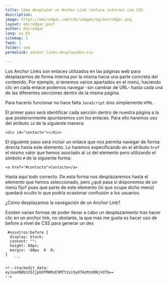 ```yaml
---
title: Cómo desplazar un Anchor Link (enlace interno) con CSS
description: 
image: https://emirodgar.com/cdn/images/og/emirodgar.png
layout: emirodgar_post
author: Emirodgar
lang: es_ES
sitemap: 1
feed: 1
folder: seo
permalink: anchor-links-desplazados-css

--- 
```


Los Anchor Links son enlaces utilizados en las páginas web para desplazarnos de forma interna por la misma hacia una parte concreta del contenido. Por ejemplo, si tenemos varios apartados en el menú, haciendo clic en cada enlace podemos navegar -sin cambiar de URL- hasta cada una de las diferentes secciones dentro de la misma página.

Para hacerlo funcionar no hace falta `JavaScript` sino simplemente `HTML`. 

El primer paso será identificar cada sección dentro de nuestra página a la que posteriormente apuntaremos con los enlaces. Para ello haremos uso del atributo `id` de la siguiente manera: 

    <div id="contacto"></div>

El siguiente paso será incluir un enlace que nos permita navegar de forma directa hasta este elemento. Lo haremos especificando en el atributo `href` el mismo valor que hemos asociado al `id` del elemento pero utilizando el símbolo `#` de la siguiente forma:

    <a href="#contacto">Contacto</a>

Hasta aquí todo correcto. De esta forma nos desplazaremos hasta el elemento que hemos seleccionado, pero ¿qué pasa si disponemos de un menú fijo? pues que parte de este elemento (lo que ocupe dicho menú) quedará oculto lo que podría ocasionar confusión a los usuarios.

¿Cómo desplazamos la navegación de un Anchor Link?

Existen varias formas de poder llevar a cabo un desplazamiento tras hacer clic en un anchor link, no obstante, la que más me gusta es hacer uso de before a nivel de CSS para generar un des

```
 #nosotros:before {    
  display: block;    
  content: "";    
  height: 60px;    
  margin: -60px  0  0;    
}
    ```

<!--stackedit_data:
eyJoaXN0b3J5IjpbOTM0MzE5MTYzLC0yOTAzMzU0NjVdfQ==
-->